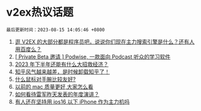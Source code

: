 # v2ex热议话题

`最后更新时间：2023-08-15 14:05:46 +0800`

1. [逛 V2EX 的大部分都是程序员吧，说说你们现在主力搜索引擎是什么？还有人用百度么？](https://www.v2ex.com/t/965327)
1. [[ Private Beta 邀请 ] Podwise, 一款面向 Podcast 听众的学习软件](https://www.v2ex.com/t/965212)
1. [2023 年下半年还能有什么大招救经济？](https://www.v2ex.com/t/965332)
1. [知乎风气越来越差，是时候卸载知乎了！](https://www.v2ex.com/t/965217)
1. [什么鼠标对手腕比较友好?](https://www.v2ex.com/t/965247)
1. [以前的 mac 质量更好,大家怎么看](https://www.v2ex.com/t/965348)
1. [如何看待雷军昨天发表的年度演讲？](https://www.v2ex.com/t/965339)
1. [有人还在坚持用 ios16 以下 iPhone 作为主力机吗](https://www.v2ex.com/t/965283)


